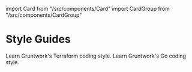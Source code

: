 import Card from "/src/components/Card"
import CardGroup from "/src/components/CardGroup"

# Style Guides

<CardGroup cols={2}>

<Card
  title="Terraform Style Guide"
  href="/docs/guides/style/terraform-style-guide">
Learn Gruntwork's Terraform coding style.
</Card>
<Card
  title="Go Style Guide"
  href="/docs/guides/style/golang-style-guide">
Learn Gruntwork's Go coding style.
</Card>

</CardGroup>


<!-- ##DOCS-SOURCER-START
{"sourcePlugin":"local-copier","hash":"3fcd5f49a3d53d4bcb70065ea2bf83b6"}
##DOCS-SOURCER-END -->

